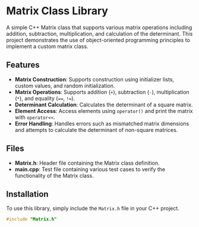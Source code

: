 # Matrix Class Library

A simple C++ Matrix class that supports various matrix operations including addition, subtraction, multiplication, and calculation of the determinant. This project demonstrates the use of object-oriented programming principles to implement a custom matrix class.

## Features
- **Matrix Construction**: Supports construction using initializer lists, custom values, and random initialization.
- **Matrix Operations**: Supports addition (`+`), subtraction (`-`), multiplication (`*`), and equality (`==`, `!=`).
- **Determinant Calculation**: Calculates the determinant of a square matrix.
- **Element Access**: Access elements using `operator()` and print the matrix with `operator<<`.
- **Error Handling**: Handles errors such as mismatched matrix dimensions and attempts to calculate the determinant of non-square matrices.

## Files
- **Matrix.h**: Header file containing the Matrix class definition.
- **main.cpp**: Test file containing various test cases to verify the functionality of the Matrix class.

## Installation

To use this library, simply include the `Matrix.h` file in your C++ project.

```cpp
#include "Matrix.h"
